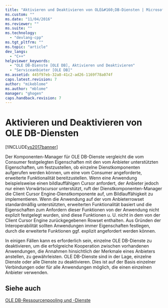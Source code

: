 ```yaml
---
title: "Aktivieren und Deaktivieren von OLE&#160;DB-Diensten | Microsoft Docs"
ms.custom: ""
ms.date: "11/04/2016"
ms.reviewer: ""
ms.suite: ""
ms.technology: 
  - "devlang-cpp"
ms.tgt_pltfrm: ""
ms.topic: "article"
dev_langs: 
  - "C++"
helpviewer_keywords: 
  - "OLE DB-Dienste [OLE DB], Aktivieren und Deaktivieren"
  - "Serviceanbieter [OLE DB]"
ms.assetid: 445f97eb-32a8-41c2-ad26-1169f78a074f
caps.latest.revision: 7
author: "mikeblome"
ms.author: "mblome"
manager: "ghogen"
caps.handback.revision: 7
---
```

# Aktivieren und Deaktivieren von OLE&#160;DB-Diensten
[!INCLUDE[vs2017banner](../../assembler/inline/includes/vs2017banner.md)]

Der Komponenten\-Manager für OLE DB\-Dienste vergleicht die vom Consumer festgelegten Eigenschaften mit den vom Anbieter unterstützten Eigenschaften, um festzustellen, ob einzelne Dienstkomponenten aufgerufen werden können, um eine vom Consumer angeforderte, erweiterte Funktionalität bereitzustellen.  Wenn eine Anwendung beispielsweise einen bildlauffähigen Cursor anfordert, der Anbieter jedoch nur einen Vorwärtscursor unterstützt, ruft der Dienstkomponenten\-Manager die Client Cursor Engine\-Dienstkomponente auf, um Bildlauffähigkeit zu implementieren.  Wenn die Anwendung auf der vom Anbieterrowset standardmäßig unterstützten, erweiterten Funktionalität basiert und die Eigenschaften zum Anfordern dieser Funktionen von der Anwendung nicht explizit festgelegt wurden, sind diese Funktionen u. U. nicht in dem von der Client Cursor Engine zurückgegebenen Rowset enthalten.  Aus Gründen der Interoperabilität sollten Anwendungen immer Eigenschaften festlegen, durch die erweiterte Funktionen ggf. explizit angefordert werden können.  
  
 In einigen Fällen kann es erforderlich sein, einzelne OLE DB\-Dienste zu deaktivieren, um die erfolgreiche Kooperation zwischen vorhandenen Anwendungen, die Annahmen hinsichtlich der Merkmale eines Anbieters anstellen, zu gewährleisten.  OLE DB\-Dienste sind in der Lage, einzelne Dienste oder alle Dienste zu deaktivieren. Dies ist auf der Basis einzelner Verbindungen oder für alle Anwendungen möglich, die einen einzelnen Anbieter verwenden.  
  
## Siehe auch  
 [OLE DB\-Ressourcenpooling und \-Dienste](../../data/oledb/ole-db-resource-pooling-and-services.md)
